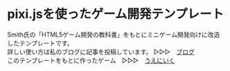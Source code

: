 # pixi.jsを使ったゲーム開発テンプレート
Smith氏の「HTML5ゲーム開発の教科書」をもとにミニゲーム開発向けに改造したテンプレートです。  
詳しい使い方は私のブログに記事を投稿しています。 ▷▷▷　[ブログ](https://wgc-cosmo.com/blog/)  
このテンプレートをもとに作ったゲーム　▷▷▷　[うえにいく](https://wgc-cosmo.com/game/upward/)  

